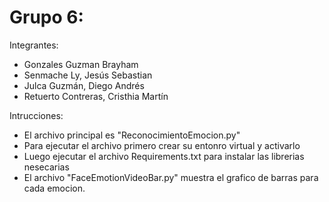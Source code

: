 # Grupo 6:
Integrantes:
* Gonzales Guzman Brayham 
* Senmache Ly, Jesús Sebastian 
* Julca Guzmán, Diego Andrés 
* Retuerto Contreras, Cristhia Martín 

Intrucciones:
* El archivo principal es "ReconocimientoEmocion.py"
* Para ejecutar el archivo primero crear su entonro virtual y activarlo
* Luego ejecutar el archivo Requirements.txt para instalar las librerias nesecarias
* El archivo "FaceEmotionVideoBar.py" muestra el grafico de barras para cada emocion.
